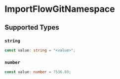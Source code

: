 # ImportFlowGitNamespace


## Supported Types

### `string`

```typescript
const value: string = "<value>";
```

### `number`

```typescript
const value: number = 7536.80;
```

